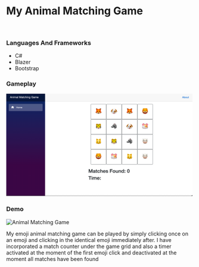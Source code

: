 <h1>My Animal Matching Game</h1>
 <br>
 
<h3>Languages And Frameworks</h3>
<ul>
  <li>C#</li>
  <li>Blazer</li>
  <li>Bootstrap</li>
</ul>

<h3>Gameplay</h3>
  <img src="AnimalMatchingGameScreenshot.png" height="275" width="500" alt="Animal Matching Game">
  <h3>Demo</h3>
  <img src="AnimalMatchingGame.gif" height="275" width="500" alt="Animal Matching Game">
<p>My emoji animal matching game can be played by simply clicking once on an emoji and clicking in the identical emoji immediately after. I have incorporated a match counter under the game grid and also a timer activated at the moment of the first emoji click and deactivated at the moment all matches have been found</p>
